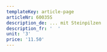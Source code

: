 ```yaml
---
templateKey: article-page
articleNr: 60035S
description_de: ... mit Steinpilzen
description_fr: '  '
unit: '3'
price: '11.50'
---
```


